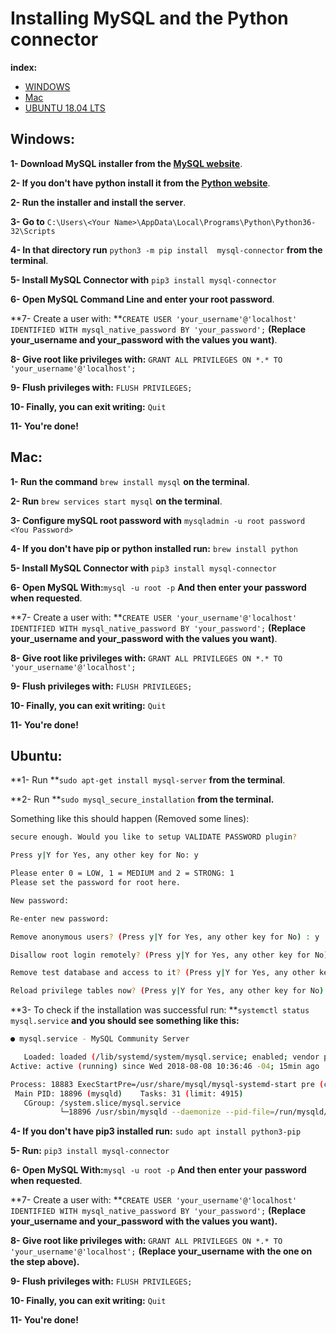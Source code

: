 # Installing MySQL and the Python connector

**index:**

- [WINDOWS](#Windows:)
- [Mac](#Mac:)
- [UBUNTU 18.04 LTS](#Ubuntu:)

## Windows:

**1- Download MySQL installer from the [MySQL website](https://dev.mysql.com/downloads/installer)**.

**2- If you don't have python install it from the [Python website](https://www.python.org/downloads/windows/)**.

**2- Run the installer and install the server**.

**3- Go to** `C:\Users\<Your Name>\AppData\Local\Programs\Python\Python36-32\Scripts`

**4- In that directory run** `python3 -m pip install  mysql-connector` **from the terminal**.

**5- Install MySQL Connector with** `pip3 install mysql-connector`

**6- Open MySQL Command Line and enter your root password**.

**7- Create a user with: **`CREATE USER 'your_username'@'localhost' IDENTIFIED WITH mysql_native_password BY 'your_password';` **(Replace your_username and your_password with the values you want)**.

**8- Give root like privileges with:** `GRANT ALL PRIVILEGES ON *.* TO 'your_username'@'localhost';`

**9- Flush privileges with:** `FLUSH PRIVILEGES;`

**10- Finally, you can exit writing:** `Quit`

**11- You're done!**

## Mac:

**1- Run the command** `brew install mysql` **on the terminal**.

**2- Run** `brew services start mysql` **on the terminal**.

**3- Configure mySQL root password with** `mysqladmin -u root password <You Password>`

**4- If you don't have pip or python installed run:** `brew install python`

**5- Install MySQL Connector with** `pip3 install mysql-connector`

**6- Open MySQL With:**`mysql -u root -p` **And then enter your password when requested**.

**7- Create a user with: **`CREATE USER 'your_username'@'localhost' IDENTIFIED WITH mysql_native_password BY 'your_password';` **(Replace your_username and your_password with the values you want)**.

**8- Give root like privileges with:** `GRANT ALL PRIVILEGES ON *.* TO 'your_username'@'localhost';`

**9- Flush privileges with:** `FLUSH PRIVILEGES;`

**10- Finally, you can exit writing:** `Quit`

**11- You're done!**

## Ubuntu:

**1- Run **`sudo apt-get install mysql-server` **from the terminal**.

**2- Run **`sudo mysql_secure_installation` **from the terminal.**

Something like this should happen (Removed some lines):

```bash
secure enough. Would you like to setup VALIDATE PASSWORD plugin?

Press y|Y for Yes, any other key for No: y

Please enter 0 = LOW, 1 = MEDIUM and 2 = STRONG: 1
Please set the password for root here.

New password: 

Re-enter new password:

Remove anonymous users? (Press y|Y for Yes, any other key for No) : y

Disallow root login remotely? (Press y|Y for Yes, any other key for No) : y

Remove test database and access to it? (Press y|Y for Yes, any other key for No) : y

Reload privilege tables now? (Press y|Y for Yes, any other key for No) : y
```

**3- To check if the installation was successful run: **`systemctl status mysql.service` **and you should see something like this:**

```bash
● mysql.service - MySQL Community Server

   Loaded: loaded (/lib/systemd/system/mysql.service; enabled; vendor preset: enabled)
Active: active (running) since Wed 2018-08-08 10:36:46 -04; 15min ago  Process: 18894 ExecStart=/usr/sbin/mysqld --daemonize --pid-file=/run/mysqld/mysqld.pid (code=exited, status=0/SUCC

Process: 18883 ExecStartPre=/usr/share/mysql/mysql-systemd-start pre (code=exited, status=0/SUCCESS)
 Main PID: 18896 (mysqld)    Tasks: 31 (limit: 4915)
   CGroup: /system.slice/mysql.service
           └─18896 /usr/sbin/mysqld --daemonize --pid-file=/run/mysqld/mysqld.pid
```

**4- If you don't have pip3 installed run:** `sudo apt install python3-pip`

**5- Run:** `pip3 install mysql-connector`

**6- Open MySQL With:**`mysql -u root -p` **And then enter your password when requested**.

**7- Create a user with: **`CREATE USER 'your_username'@'localhost' IDENTIFIED WITH mysql_native_password BY 'your_password';` **(Replace your_username and your_password with the values you want).**

**8- Give root like privileges with:** `GRANT ALL PRIVILEGES ON *.* TO 'your_username'@'localhost';` **(Replace your_username with the one on the step above).**

**9- Flush privileges with:** `FLUSH PRIVILEGES;`

**10- Finally, you can exit writing:** `Quit`

**11- You're done!**
